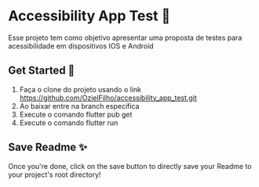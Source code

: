 
# Accessibility App Test 📝  
Esse projeto tem como objetivo apresentar uma proposta de testes para acessibilidade em dispositivos IOS e Android

## Get Started 🚀  
1. Faça o clone do projeto usando o link https://github.com/OzielFilho/accessibility_app_test.git
2. Ao baixar entre na branch específica
3. Execute o comando flutter pub get
4. Execute o comando flutter run
    
## Save Readme ✨  
Once you're done, click on the save button to directly save your Readme to your
project's root directory!
